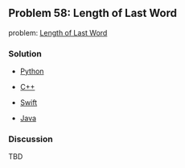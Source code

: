 ## Problem 58: Length of Last Word

problem: [Length of Last Word](https://leetcode.com/problems/length-of-last-word/description/)

### Solution

- [Python](../python/problem58.py)

- [C++](../cpp/problem58.cpp)

- [Swift](../swift/problem58.swift)

- [Java](../java/problem58.java)

### Discussion

TBD

